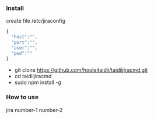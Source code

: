 ### Install
create file /etc/jiraconfig

```javascript
{
  "host":"",
  "port":"",
  "user":"",
  "pwd":""
}
```

- git clone https://github.com/houleitaidii/taidiijiracmd.git
- cd taidiijiracmd
- sudo npm install -g

### How to use
jira number-1 number-2